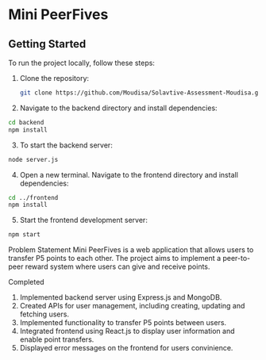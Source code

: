 # Mini PeerFives

## Getting Started
To run the project locally, follow these steps:

1. Clone the repository:
   ```bash
   git clone https://github.com/Moudisa/Solavtive-Assessment-Moudisa.git
   ```
   
2. Navigate to the backend directory and install dependencies:

```bash
cd backend
npm install
```

3. To start the backend server:

```bash
node server.js
```
4. Open a new terminal.
Navigate to the frontend directory and install dependencies:

```bash
cd ../frontend
npm install
```

5. Start the frontend development server:

```bash
npm start
```

Problem Statement
Mini PeerFives is a web application that allows users to transfer P5 points to each other. The project aims to implement a peer-to-peer reward system where users can give and receive points.

Completed
1. Implemented backend server using Express.js and MongoDB.
2. Created APIs for user management, including creating, updating and fetching users.
3. Implemented functionality to transfer P5 points between users.
4. Integrated frontend using React.js to display user information and enable point transfers.
5. Displayed error messages on the frontend for users convinience.

